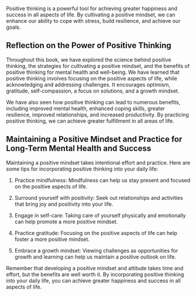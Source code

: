 
Positive thinking is a powerful tool for achieving greater happiness and success in all aspects of life. By cultivating a positive mindset, we can enhance our ability to cope with stress, build resilience, and achieve our goals.

Reflection on the Power of Positive Thinking
--------------------------------------------

Throughout this book, we have explored the science behind positive thinking, the strategies for cultivating a positive mindset, and the benefits of positive thinking for mental health and well-being. We have learned that positive thinking involves focusing on the positive aspects of life, while acknowledging and addressing challenges. It encourages optimism, gratitude, self-compassion, a focus on solutions, and a growth mindset.

We have also seen how positive thinking can lead to numerous benefits, including improved mental health, enhanced coping skills, greater resilience, improved relationships, and increased productivity. By practicing positive thinking, we can achieve greater fulfillment in all areas of life.

Maintaining a Positive Mindset and Practice for Long-Term Mental Health and Success
-----------------------------------------------------------------------------------

Maintaining a positive mindset takes intentional effort and practice. Here are some tips for incorporating positive thinking into your daily life:

1. Practice mindfulness: Mindfulness can help us stay present and focused on the positive aspects of life.

2. Surround yourself with positivity: Seek out relationships and activities that bring joy and positivity into your life.

3. Engage in self-care: Taking care of yourself physically and emotionally can help promote a more positive mindset.

4. Practice gratitude: Focusing on the positive aspects of life can help foster a more positive mindset.

5. Embrace a growth mindset: Viewing challenges as opportunities for growth and learning can help us maintain a positive outlook on life.

Remember that developing a positive mindset and attitude takes time and effort, but the benefits are well worth it. By incorporating positive thinking into your daily life, you can achieve greater happiness and success in all aspects of life.
